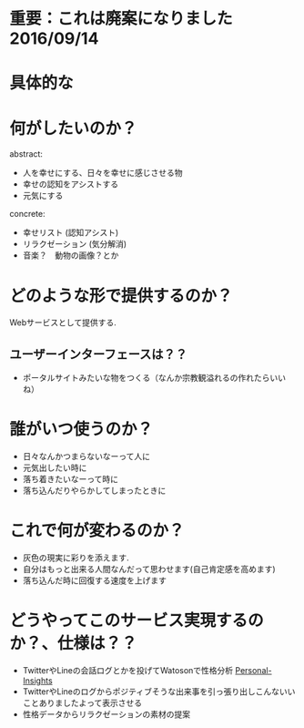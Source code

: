 # 重要：これは廃案になりました　2016/09/14


# 具体的な

# 何がしたいのか？
abstract:  
* 人を幸せにする、日々を幸せに感じさせる物
* 幸せの認知をアシストする
* 元気にする

concrete:  
* 幸せリスト (認知アシスト)
* リラクゼーション (気分解消)
 * 音楽？　動物の画像？とか

# どのような形で提供するのか？
Webサービスとして提供する.
## ユーザーインターフェースは？？
* ポータルサイトみたいな物をつくる（なんか宗教観溢れるの作れたらいいね）

# 誰がいつ使うのか？
* 日々なんかつまらないなーって人に
* 元気出したい時に
* 落ち着きたいなーって時に
* 落ち込んだりやらかしてしまったときに


# これで何が変わるのか？
* 灰色の現実に彩りを添えます.
* 自分はもっと出来る人間なんだって思わせます(自己肯定感を高めます)
* 落ち込んだ時に回復する速度を上げます

# どうやってこのサービス実現するのか？、仕様は？？
* TwitterやLineの会話ログとかを投げてWatosonで性格分析
[Personal-Insights](http://www.ibm.com/watson/developercloud/personality-insights.html)
* TwitterやLineのログからポジティブそうな出来事を引っ張り出しこんないいことありましたよって表示させる
* 性格データからリラクゼーションの素材の提案

